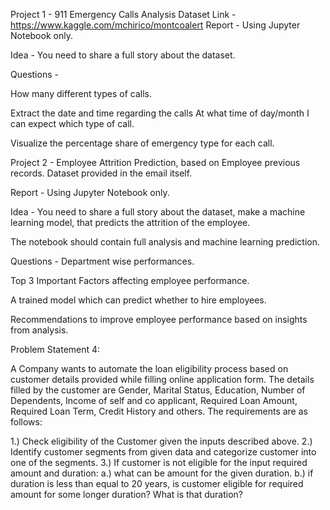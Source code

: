 Project 1 - 911 Emergency Calls Analysis
Dataset Link - https://www.kaggle.com/mchirico/montcoalert
Report - Using Jupyter Notebook only.


Idea - You need to share a full story about the dataset.


Questions -

How many different types of calls.

Extract the date and time regarding the calls
At what time of day/month I can expect which type of call.

Visualize the percentage share of emergency type for each call.




Project 2 - Employee Attrition Prediction, based on Employee previous records.
Dataset provided in the email itself.

Report - Using Jupyter Notebook only.

Idea - You need to share a full story about the dataset, 
make a machine learning model, that predicts the attrition of the employee. 

The notebook should contain full analysis and machine learning prediction.


Questions -
Department wise performances.


Top 3 Important Factors affecting employee performance.


A trained model which can predict whether to hire employees.


Recommendations to improve employee performance based on insights from analysis.











Problem Statement 4:

A Company wants to automate the loan eligibility process based on customer details provided while filling online application form. The details filled by the customer are Gender, Marital Status, Education, Number of Dependents, Income of self and co applicant, Required Loan Amount, Required Loan Term, Credit History and others. The requirements are as follows:

1.)	Check eligibility of the Customer given the inputs described above.
2.)	Identify customer segments from given data and categorize customer into one of the segments.
3.)	If customer is not eligible for the input required amount and duration:
a.)	what can be amount for the given duration.
b.)	if duration is less than equal to 20 years, is customer eligible for required amount for some longer duration? What is that duration?


